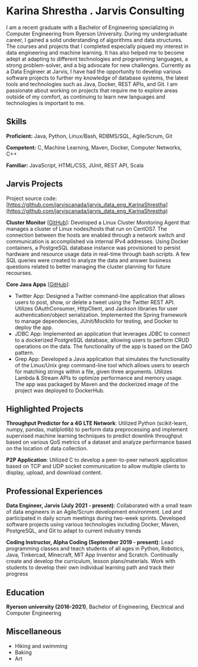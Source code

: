 # Karina Shrestha  . Jarvis Consulting

I am a recent graduate with a Bachelor of Engineering specializing in Computer Engineering from Ryerson University. During my undergraduate career, I gained a solid understanding of algorithms and data structures. The courses and projects that I completed especially piqued my interest in data engineering and machine learning. It has also helped me to become adept at adapting to different technologies and programming languages, a strong problem-solver, and a big advocate for new challenges. Currently as a Data Engineer at Jarvis, I have had the opportunity to develop various software projects to further my knowledge of database systems, the latest tools and technologies such as Java, Docker, REST APIs, and Git. I am passionate about working on projects that require me to explore areas outside of my comfort, as continuing to learn new languages and technologies is important to me.

## Skills

**Proficient:** Java, Python, Linux/Bash, RDBMS/SQL, Agile/Scrum, Git

**Competent:** C, Machine Learning, Maven, Docker, Computer Networks, C++

**Familiar:** JavaScript, HTML/CSS, JUnit, REST API, Scala

## Jarvis Projects

Project source code: [https://github.com/jarviscanada/jarvis_data_eng_KarinaShrestha](https://github.com/jarviscanada/jarvis_data_eng_KarinaShrestha)


**Cluster Monitor** [[GitHub](https://github.com/jarviscanada/jarvis_data_eng_KarinaShrestha/tree/master/linux_sql)]: Developed a Linux Cluster Monitoring Agent that manages a cluster of Linux nodes/hosts that run on CentOS7. The connection between the hosts are enabled through a network switch and communication is accomplished via internal IPv4 addresses. Using Docker containers, a PostgreSQL database instance was provisioned to persist hardware and resource usage data in real-time through bash scripts. A few SQL queries were created to analyze the data and answer business questions related to better managing the cluster planning for future recourses.

**Core Java Apps** [[GitHub](https://github.com/jarviscanada/jarvis_data_eng_KarinaShrestha/tree/master/core_java)]:
      
  - Twitter App: Designed a Twitter command-line application that allows users to post, show, or delete a tweet using the Twitter REST API. Utilizes OAuthConsumer, HttpClient, and Jackson libraries for user authentication/object serialization. Implemented the Spring framework to manage dependencies, JUnit/Mockito for testing, and Docker to deploy the app.
  - JDBC App: Implemented an application that leverages JDBC to connect to a dockerized PostgreSQL database, allowing users to perform CRUD operations on the data. The functionality of the app is based on the DAO pattern.
  - Grep App: Developed a Java application that simulates the functionality of the Linux/Unix grep command-line tool which allows users to search for matching strings within a file, given three arguments. Utilizes Lambda & Stream APIs to optimize performance and memory usage. The app was packaged by Maven and the dockerized image of the project was deployed to DockerHub.


## Highlighted Projects
**Throughput Predictor for a 4G LTE Network**: Utilized Python (scikit-learn, numpy, pandas, matlplotlib) to perform data preprocessing and implement supervised machine learning techniques to predict downlink throughput based on various QoS metrics of a dataset and analyze performance based on the location of data collection.

**P2P Application**: Utilized C to develop a peer-to-peer network application based on TCP and UDP socket communication to allow multiple clients to display, upload, and download content.


## Professional Experiences

**Data Engineer, Jarvis (July 2021 - present)**: Collaborated with a small team of data engineers in an Agile/Scrum development environment. Led and participated in daily scrum meetings during two-week sprints. Developed software projects using various technologies including Docker, Maven, PostgreSQL, and Git to adapt to current industry trends

**Coding Instructor, Alpha Coding (September 2019 - present)**: Lead programming classes and teach students of all ages in Python, Robotics, Java, Tinkercad, Minecraft, MIT App Inventor and Scratch. Continually create and develop the curriculum, lesson plans/materials. Work with students to develop their own individual learning path and track their progress


## Education
**Ryerson university (2016-2021)**, Bachelor of Engineering, Electrical and Computer Engineering


## Miscellaneous
- Hiking and swimming
- Baking
- Art
